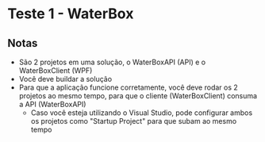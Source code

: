 # Teste 1 - WaterBox

## Notas
- São 2 projetos em uma solução, o WaterBoxAPI (API) e o WaterBoxClient (WPF)
- Você deve buildar a solução
- Para que a aplicação funcione corretamente, você deve rodar os 2 projetos ao mesmo tempo, para que o cliente (WaterBoxClient) consuma a API (WaterBoxAPI)
  - Caso você esteja utilizando o Visual Studio, pode configurar ambos os projetos como "Startup Project" para que subam ao mesmo tempo
